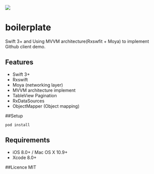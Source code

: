 

![](https://cloud.githubusercontent.com/assets/73608/23101342/9a42b082-f6d4-11e6-9fa2-a1d2b8882d02.gif)

# boilerplate
Swift 3+ and Using MVVM architecture(Rxswfit + Moya) to implement Github client demo.

## Features
*  Swift 3+
*  Rxswift
*  Moya (networking layer)
*  MVVM architecture implement
*  TableView Pagination 
*  RxDataSources
*  ObjectMapper (Object mapping)

##Setup

```
pod install
```
## Requirements

* iOS 8.0+ / Mac OS X 10.9+
* Xcode 8.0+


##Licence
MIT
